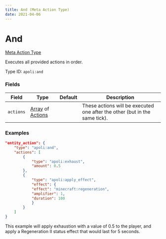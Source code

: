 ```yaml
---
title: And (Meta Action Type)
date: 2021-04-06
---
```


# And

[Meta Action Type](../meta_action_types.md)

Executes all provided actions in order.

Type ID: `apoli:and`

### Fields

Field  | Type | Default | Description
-------|------|---------| -----------
`actions` | [Array](../data_types/array.md) of [Actions](../action_types.md) | | These actions will be executed one after the other (but in the same tick).

### Examples

```json
"entity_action": {
    "type": "apoli:and",
    "actions": [
        {
            "type": "apoli:exhaust",
            "amount": 0.5
        },
        {
            "type": "apoli:apply_effect",
            "effect": {
            "effect": "minecraft:regeneration",
            "amplifier": 1,
            "duration": 100
            }
        }
    ]
}
```

This example will apply exhaustion with a value of 0.5 to the player, and apply a Regeneration II status effect that would last for 5 seconds.
